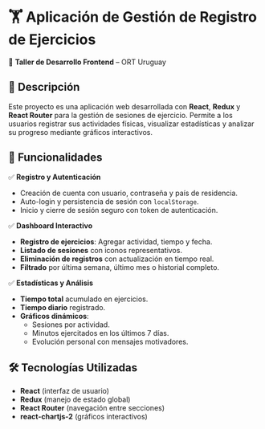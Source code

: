 # 🏋️ Aplicación de Gestión de Registro de Ejercicios  

🚀 **Taller de Desarrollo Frontend** – ORT Uruguay  

## 📌 Descripción  

Este proyecto es una aplicación web desarrollada con **React**, **Redux** y **React Router** para la gestión de sesiones de ejercicio. Permite a los usuarios registrar sus actividades físicas, visualizar estadísticas y analizar su progreso mediante gráficos interactivos.  

## 📑 Funcionalidades  

✅ **Registro y Autenticación**  
- Creación de cuenta con usuario, contraseña y país de residencia.  
- Auto-login y persistencia de sesión con `localStorage`.  
- Inicio y cierre de sesión seguro con token de autenticación.  

✅ **Dashboard Interactivo**  
- **Registro de ejercicios**: Agregar actividad, tiempo y fecha.  
- **Listado de sesiones** con iconos representativos.  
- **Eliminación de registros** con actualización en tiempo real.  
- **Filtrado** por última semana, último mes o historial completo.  

✅ **Estadísticas y Análisis**  
- **Tiempo total** acumulado en ejercicios.  
- **Tiempo diario** registrado.  
- **Gráficos dinámicos**:  
  - Sesiones por actividad.  
  - Minutos ejercitados en los últimos 7 días.  
  - Evolución personal con mensajes motivadores.  

## 🛠️ Tecnologías Utilizadas  

- **React** (interfaz de usuario)  
- **Redux** (manejo de estado global)  
- **React Router** (navegación entre secciones)  
- **react-chartjs-2** (gráficos interactivos)  


